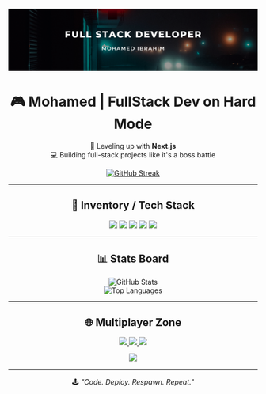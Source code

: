 <p align="center">
  <img src="https://raw.githubusercontent.com/CakeInTech/CakeInTech/main/Full%20stack.png" alt="header" />
</p>

<h1 align="center">🎮 Mohamed | FullStack Dev on Hard Mode</h1>

<p align="center">
  🚀 Leveling up with <b>Next.js</b> <br/>
  💻 Building full-stack projects like it's a boss battle <br/>
</p>

<p align="center">
 <a href="https://git.io/streak-stats"><img src="https://github-readme-streak-stats-eight.vercel.app/?user=CakeInTech&theme=tokyonight" alt="GitHub Streak" /></a>
</p>

---

<h2 align="center">🧰 Inventory / Tech Stack</h2>

<p align="center">
  <img src="https://img.shields.io/badge/Next.js-black?style=for-the-badge&logo=next.js&logoColor=white" />
  <img src="https://img.shields.io/badge/React-blue?style=for-the-badge&logo=react&logoColor=white" />
  <img src="https://img.shields.io/badge/Node.js-green?style=for-the-badge&logo=node.js&logoColor=white" />
  <img src="https://img.shields.io/badge/MongoDB-darkgreen?style=for-the-badge&logo=mongodb&logoColor=white" />
  <img src="https://img.shields.io/badge/Tailwind_CSS-38B2AC?style=for-the-badge&logo=tailwind-css&logoColor=white" />
</p>

---

<h2 align="center">📊 Stats Board</h2>

<p align="center">
  <img src="https://github-readme-stats.vercel.app/api?username=cakeintech&show_icons=true&theme=radical" alt="GitHub Stats" /><br/>
  <img src="https://github-readme-stats.vercel.app/api/top-langs/?username=cakeintech&layout=compact&theme=radical" alt="Top Languages" />
</p>

---

<h2 align="center">🌐 Multiplayer Zone</h2>

<p align="center">
  <a href="https://linkedin.com/in/cakeintech">
    <img src="https://img.shields.io/badge/LinkedIn-blue?style=for-the-badge&logo=linkedin&logoColor=white" />
  </a>
  <a href="https://cakeintech.com">
    <img src="https://img.shields.io/badge/Portfolio-000?style=for-the-badge&logo=firefox&logoColor=white" />
  </a>
  <a href="mailto:abdulhakimm280@gmail.com">
    <img src="https://img.shields.io/badge/Email-red?style=for-the-badge&logo=gmail&logoColor=white" />
  </a>
</p>

<p align="center">
  <img src="https://profile-counter.glitch.me/cakeintech/count.svg" />
</p>

---

<p align="center">
  🕹️ <i>"Code. Deploy. Respawn. Repeat."</i>
</p>
